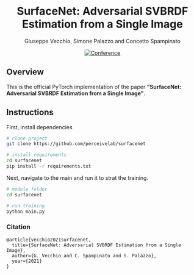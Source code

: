 <div align="center">    
 
# SurfaceNet: Adversarial SVBRDF Estimation from a Single Image     
Giuseppe Vecchio, Simone Palazzo and Concetto Spampinato
<!--[![Paper](http://img.shields.io/badge/paper-arxiv.1001.2234-B31B1B.svg)](https://www.nature.com/articles/nature14539)-->
[![Conference](http://img.shields.io/badge/ICCV-2021-4b44ce.svg)](https://papers.nips.cc/book/advances-in-neural-information-processing-systems-31-2018)
<!--
ARXIV   
[![Paper](http://img.shields.io/badge/arxiv-math.co:1480.1111-B31B1B.svg)](https://www.nature.com/articles/nature14539)
-->

<!--  
Conference   
-->   
</div>
 
## Overview   
This is the official PyTorch implementation of the paper __"SurfaceNet: Adversarial SVBRDF Estimation from a Single Image"__.


## Instructions   
First, install dependencies   
```bash
# clone project   
git clone https://github.com/perceivelab/surfacenet

# install requirements 
cd surfacenet
pip install -r requirements.txt
 ```   
 Next, navigate to the main and run it to strat the training.   
 ```bash
# module folder
cd surfacenet

# run training   
python main.py    
```

### Citation   
```
@article{vecchio2021surfacenet,
  title={SurfaceNet: Adversarial SVBRDF Estimation from a Single Image},
  author={G. Vecchio and C. Spampinato and S. Palazzo},
  year={2021}
}
```   
